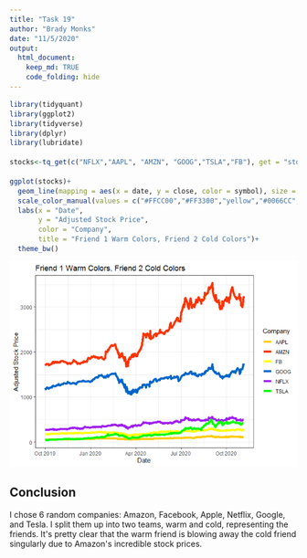 ```yaml
---
title: "Task 19"
author: "Brady Monks"
date: "11/5/2020"
output:
  html_document:
    keep_md: TRUE
    code_folding: hide
---
```



```r
library(tidyquant)
library(ggplot2)
library(tidyverse)
library(dplyr)
library(lubridate)

stocks<-tq_get(c("NFLX","AAPL", "AMZN", "GOOG","TSLA","FB"), get = "stock.prices", from = "2019-10-1")

ggplot(stocks)+
  geom_line(mapping = aes(x = date, y = close, color = symbol), size = 2)+
  scale_color_manual(values = c("#FFCC00","#FF3300","yellow","#0066CC","purple","green"))+
  labs(x = "Date",
       y = "Adjusted Stock Price",
       color = "Company",
       title = "Friend 1 Warm Colors, Friend 2 Cold Colors")+
  theme_bw()
```

![](Task-19_files/figure-html/unnamed-chunk-1-1.png)<!-- -->


## Conclusion

I chose 6 random companies: Amazon, Facebook, Apple, Netflix, Google, and Tesla. I split them up into two teams, warm and cold, representing the friends. It's pretty clear that the warm friend is blowing away the cold friend singularly due to Amazon's incredible stock prices.
